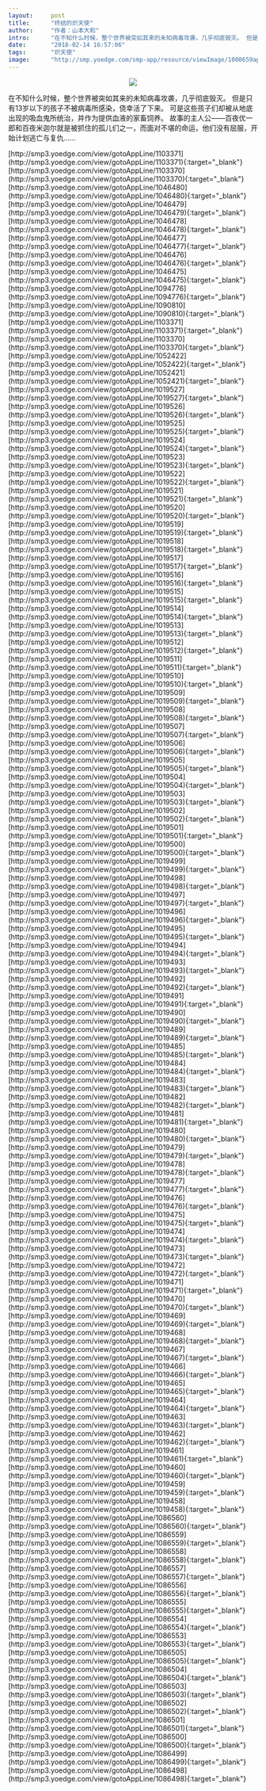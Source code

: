 ```yaml
---
layout:     post
title:      "终结的炽天使"
author:     "作者：山本大和"
intro:      "在不知什么时候，整个世界被突如其来的未知病毒攻袭，几乎彻底毁灭。 但是只有13岁以下的孩子不被病毒所感染，侥幸活了下来。 可是这些孩子们却被从地底出现的吸血鬼所统治，并作为提供血液的家畜饲养。 故事的主人公——百夜优一郎和百夜米迦尔就是被抓住的孤儿们之一，而面对不堪的命运，他们没有屈服，开始计划逃亡与复仇……"
date:       "2018-02-14 16:57:06"
tags:       "炽天使"
image:      "http://smp.yoedge.com/smp-app/resource/viewImage/1000659appline.png"
---
```

<div style="text-align: center">
<p><img src="http://smp.yoedge.com/smp-app/resource/viewImage/1000659appline.png"/></p>
</div>
<p class="post-meta">
<span>在不知什么时候，整个世界被突如其来的未知病毒攻袭，几乎彻底毁灭。 但是只有13岁以下的孩子不被病毒所感染，侥幸活了下来。 可是这些孩子们却被从地底出现的吸血鬼所统治，并作为提供血液的家畜饲养。 故事的主人公——百夜优一郎和百夜米迦尔就是被抓住的孤儿们之一，而面对不堪的命运，他们没有屈服，开始计划逃亡与复仇……</span>
</p>
[http://smp3.yoedge.com/view/gotoAppLine/1103371](http://smp3.yoedge.com/view/gotoAppLine/1103371){:target="_blank"}
[http://smp3.yoedge.com/view/gotoAppLine/1103370](http://smp3.yoedge.com/view/gotoAppLine/1103370){:target="_blank"}
[http://smp3.yoedge.com/view/gotoAppLine/1046480](http://smp3.yoedge.com/view/gotoAppLine/1046480){:target="_blank"}
[http://smp3.yoedge.com/view/gotoAppLine/1046479](http://smp3.yoedge.com/view/gotoAppLine/1046479){:target="_blank"}
[http://smp3.yoedge.com/view/gotoAppLine/1046478](http://smp3.yoedge.com/view/gotoAppLine/1046478){:target="_blank"}
[http://smp3.yoedge.com/view/gotoAppLine/1046477](http://smp3.yoedge.com/view/gotoAppLine/1046477){:target="_blank"}
[http://smp3.yoedge.com/view/gotoAppLine/1046476](http://smp3.yoedge.com/view/gotoAppLine/1046476){:target="_blank"}
[http://smp3.yoedge.com/view/gotoAppLine/1046475](http://smp3.yoedge.com/view/gotoAppLine/1046475){:target="_blank"}
[http://smp3.yoedge.com/view/gotoAppLine/1094776](http://smp3.yoedge.com/view/gotoAppLine/1094776){:target="_blank"}
[http://smp3.yoedge.com/view/gotoAppLine/1090810](http://smp3.yoedge.com/view/gotoAppLine/1090810){:target="_blank"}
[http://smp3.yoedge.com/view/gotoAppLine/1103371](http://smp3.yoedge.com/view/gotoAppLine/1103371){:target="_blank"}
[http://smp3.yoedge.com/view/gotoAppLine/1103370](http://smp3.yoedge.com/view/gotoAppLine/1103370){:target="_blank"}
[http://smp3.yoedge.com/view/gotoAppLine/1052422](http://smp3.yoedge.com/view/gotoAppLine/1052422){:target="_blank"}
[http://smp3.yoedge.com/view/gotoAppLine/1052421](http://smp3.yoedge.com/view/gotoAppLine/1052421){:target="_blank"}
[http://smp3.yoedge.com/view/gotoAppLine/1019527](http://smp3.yoedge.com/view/gotoAppLine/1019527){:target="_blank"}
[http://smp3.yoedge.com/view/gotoAppLine/1019526](http://smp3.yoedge.com/view/gotoAppLine/1019526){:target="_blank"}
[http://smp3.yoedge.com/view/gotoAppLine/1019525](http://smp3.yoedge.com/view/gotoAppLine/1019525){:target="_blank"}
[http://smp3.yoedge.com/view/gotoAppLine/1019524](http://smp3.yoedge.com/view/gotoAppLine/1019524){:target="_blank"}
[http://smp3.yoedge.com/view/gotoAppLine/1019523](http://smp3.yoedge.com/view/gotoAppLine/1019523){:target="_blank"}
[http://smp3.yoedge.com/view/gotoAppLine/1019522](http://smp3.yoedge.com/view/gotoAppLine/1019522){:target="_blank"}
[http://smp3.yoedge.com/view/gotoAppLine/1019521](http://smp3.yoedge.com/view/gotoAppLine/1019521){:target="_blank"}
[http://smp3.yoedge.com/view/gotoAppLine/1019520](http://smp3.yoedge.com/view/gotoAppLine/1019520){:target="_blank"}
[http://smp3.yoedge.com/view/gotoAppLine/1019519](http://smp3.yoedge.com/view/gotoAppLine/1019519){:target="_blank"}
[http://smp3.yoedge.com/view/gotoAppLine/1019518](http://smp3.yoedge.com/view/gotoAppLine/1019518){:target="_blank"}
[http://smp3.yoedge.com/view/gotoAppLine/1019517](http://smp3.yoedge.com/view/gotoAppLine/1019517){:target="_blank"}
[http://smp3.yoedge.com/view/gotoAppLine/1019516](http://smp3.yoedge.com/view/gotoAppLine/1019516){:target="_blank"}
[http://smp3.yoedge.com/view/gotoAppLine/1019515](http://smp3.yoedge.com/view/gotoAppLine/1019515){:target="_blank"}
[http://smp3.yoedge.com/view/gotoAppLine/1019514](http://smp3.yoedge.com/view/gotoAppLine/1019514){:target="_blank"}
[http://smp3.yoedge.com/view/gotoAppLine/1019513](http://smp3.yoedge.com/view/gotoAppLine/1019513){:target="_blank"}
[http://smp3.yoedge.com/view/gotoAppLine/1019512](http://smp3.yoedge.com/view/gotoAppLine/1019512){:target="_blank"}
[http://smp3.yoedge.com/view/gotoAppLine/1019511](http://smp3.yoedge.com/view/gotoAppLine/1019511){:target="_blank"}
[http://smp3.yoedge.com/view/gotoAppLine/1019510](http://smp3.yoedge.com/view/gotoAppLine/1019510){:target="_blank"}
[http://smp3.yoedge.com/view/gotoAppLine/1019509](http://smp3.yoedge.com/view/gotoAppLine/1019509){:target="_blank"}
[http://smp3.yoedge.com/view/gotoAppLine/1019508](http://smp3.yoedge.com/view/gotoAppLine/1019508){:target="_blank"}
[http://smp3.yoedge.com/view/gotoAppLine/1019507](http://smp3.yoedge.com/view/gotoAppLine/1019507){:target="_blank"}
[http://smp3.yoedge.com/view/gotoAppLine/1019506](http://smp3.yoedge.com/view/gotoAppLine/1019506){:target="_blank"}
[http://smp3.yoedge.com/view/gotoAppLine/1019505](http://smp3.yoedge.com/view/gotoAppLine/1019505){:target="_blank"}
[http://smp3.yoedge.com/view/gotoAppLine/1019504](http://smp3.yoedge.com/view/gotoAppLine/1019504){:target="_blank"}
[http://smp3.yoedge.com/view/gotoAppLine/1019503](http://smp3.yoedge.com/view/gotoAppLine/1019503){:target="_blank"}
[http://smp3.yoedge.com/view/gotoAppLine/1019502](http://smp3.yoedge.com/view/gotoAppLine/1019502){:target="_blank"}
[http://smp3.yoedge.com/view/gotoAppLine/1019501](http://smp3.yoedge.com/view/gotoAppLine/1019501){:target="_blank"}
[http://smp3.yoedge.com/view/gotoAppLine/1019500](http://smp3.yoedge.com/view/gotoAppLine/1019500){:target="_blank"}
[http://smp3.yoedge.com/view/gotoAppLine/1019499](http://smp3.yoedge.com/view/gotoAppLine/1019499){:target="_blank"}
[http://smp3.yoedge.com/view/gotoAppLine/1019498](http://smp3.yoedge.com/view/gotoAppLine/1019498){:target="_blank"}
[http://smp3.yoedge.com/view/gotoAppLine/1019497](http://smp3.yoedge.com/view/gotoAppLine/1019497){:target="_blank"}
[http://smp3.yoedge.com/view/gotoAppLine/1019496](http://smp3.yoedge.com/view/gotoAppLine/1019496){:target="_blank"}
[http://smp3.yoedge.com/view/gotoAppLine/1019495](http://smp3.yoedge.com/view/gotoAppLine/1019495){:target="_blank"}
[http://smp3.yoedge.com/view/gotoAppLine/1019494](http://smp3.yoedge.com/view/gotoAppLine/1019494){:target="_blank"}
[http://smp3.yoedge.com/view/gotoAppLine/1019493](http://smp3.yoedge.com/view/gotoAppLine/1019493){:target="_blank"}
[http://smp3.yoedge.com/view/gotoAppLine/1019492](http://smp3.yoedge.com/view/gotoAppLine/1019492){:target="_blank"}
[http://smp3.yoedge.com/view/gotoAppLine/1019491](http://smp3.yoedge.com/view/gotoAppLine/1019491){:target="_blank"}
[http://smp3.yoedge.com/view/gotoAppLine/1019490](http://smp3.yoedge.com/view/gotoAppLine/1019490){:target="_blank"}
[http://smp3.yoedge.com/view/gotoAppLine/1019489](http://smp3.yoedge.com/view/gotoAppLine/1019489){:target="_blank"}
[http://smp3.yoedge.com/view/gotoAppLine/1019485](http://smp3.yoedge.com/view/gotoAppLine/1019485){:target="_blank"}
[http://smp3.yoedge.com/view/gotoAppLine/1019484](http://smp3.yoedge.com/view/gotoAppLine/1019484){:target="_blank"}
[http://smp3.yoedge.com/view/gotoAppLine/1019483](http://smp3.yoedge.com/view/gotoAppLine/1019483){:target="_blank"}
[http://smp3.yoedge.com/view/gotoAppLine/1019482](http://smp3.yoedge.com/view/gotoAppLine/1019482){:target="_blank"}
[http://smp3.yoedge.com/view/gotoAppLine/1019481](http://smp3.yoedge.com/view/gotoAppLine/1019481){:target="_blank"}
[http://smp3.yoedge.com/view/gotoAppLine/1019480](http://smp3.yoedge.com/view/gotoAppLine/1019480){:target="_blank"}
[http://smp3.yoedge.com/view/gotoAppLine/1019479](http://smp3.yoedge.com/view/gotoAppLine/1019479){:target="_blank"}
[http://smp3.yoedge.com/view/gotoAppLine/1019478](http://smp3.yoedge.com/view/gotoAppLine/1019478){:target="_blank"}
[http://smp3.yoedge.com/view/gotoAppLine/1019477](http://smp3.yoedge.com/view/gotoAppLine/1019477){:target="_blank"}
[http://smp3.yoedge.com/view/gotoAppLine/1019476](http://smp3.yoedge.com/view/gotoAppLine/1019476){:target="_blank"}
[http://smp3.yoedge.com/view/gotoAppLine/1019475](http://smp3.yoedge.com/view/gotoAppLine/1019475){:target="_blank"}
[http://smp3.yoedge.com/view/gotoAppLine/1019474](http://smp3.yoedge.com/view/gotoAppLine/1019474){:target="_blank"}
[http://smp3.yoedge.com/view/gotoAppLine/1019473](http://smp3.yoedge.com/view/gotoAppLine/1019473){:target="_blank"}
[http://smp3.yoedge.com/view/gotoAppLine/1019472](http://smp3.yoedge.com/view/gotoAppLine/1019472){:target="_blank"}
[http://smp3.yoedge.com/view/gotoAppLine/1019471](http://smp3.yoedge.com/view/gotoAppLine/1019471){:target="_blank"}
[http://smp3.yoedge.com/view/gotoAppLine/1019470](http://smp3.yoedge.com/view/gotoAppLine/1019470){:target="_blank"}
[http://smp3.yoedge.com/view/gotoAppLine/1019469](http://smp3.yoedge.com/view/gotoAppLine/1019469){:target="_blank"}
[http://smp3.yoedge.com/view/gotoAppLine/1019468](http://smp3.yoedge.com/view/gotoAppLine/1019468){:target="_blank"}
[http://smp3.yoedge.com/view/gotoAppLine/1019467](http://smp3.yoedge.com/view/gotoAppLine/1019467){:target="_blank"}
[http://smp3.yoedge.com/view/gotoAppLine/1019466](http://smp3.yoedge.com/view/gotoAppLine/1019466){:target="_blank"}
[http://smp3.yoedge.com/view/gotoAppLine/1019465](http://smp3.yoedge.com/view/gotoAppLine/1019465){:target="_blank"}
[http://smp3.yoedge.com/view/gotoAppLine/1019464](http://smp3.yoedge.com/view/gotoAppLine/1019464){:target="_blank"}
[http://smp3.yoedge.com/view/gotoAppLine/1019463](http://smp3.yoedge.com/view/gotoAppLine/1019463){:target="_blank"}
[http://smp3.yoedge.com/view/gotoAppLine/1019462](http://smp3.yoedge.com/view/gotoAppLine/1019462){:target="_blank"}
[http://smp3.yoedge.com/view/gotoAppLine/1019461](http://smp3.yoedge.com/view/gotoAppLine/1019461){:target="_blank"}
[http://smp3.yoedge.com/view/gotoAppLine/1019460](http://smp3.yoedge.com/view/gotoAppLine/1019460){:target="_blank"}
[http://smp3.yoedge.com/view/gotoAppLine/1019459](http://smp3.yoedge.com/view/gotoAppLine/1019459){:target="_blank"}
[http://smp3.yoedge.com/view/gotoAppLine/1019458](http://smp3.yoedge.com/view/gotoAppLine/1019458){:target="_blank"}
[http://smp3.yoedge.com/view/gotoAppLine/1086560](http://smp3.yoedge.com/view/gotoAppLine/1086560){:target="_blank"}
[http://smp3.yoedge.com/view/gotoAppLine/1086559](http://smp3.yoedge.com/view/gotoAppLine/1086559){:target="_blank"}
[http://smp3.yoedge.com/view/gotoAppLine/1086558](http://smp3.yoedge.com/view/gotoAppLine/1086558){:target="_blank"}
[http://smp3.yoedge.com/view/gotoAppLine/1086557](http://smp3.yoedge.com/view/gotoAppLine/1086557){:target="_blank"}
[http://smp3.yoedge.com/view/gotoAppLine/1086556](http://smp3.yoedge.com/view/gotoAppLine/1086556){:target="_blank"}
[http://smp3.yoedge.com/view/gotoAppLine/1086555](http://smp3.yoedge.com/view/gotoAppLine/1086555){:target="_blank"}
[http://smp3.yoedge.com/view/gotoAppLine/1086554](http://smp3.yoedge.com/view/gotoAppLine/1086554){:target="_blank"}
[http://smp3.yoedge.com/view/gotoAppLine/1086553](http://smp3.yoedge.com/view/gotoAppLine/1086553){:target="_blank"}
[http://smp3.yoedge.com/view/gotoAppLine/1086505](http://smp3.yoedge.com/view/gotoAppLine/1086505){:target="_blank"}
[http://smp3.yoedge.com/view/gotoAppLine/1086504](http://smp3.yoedge.com/view/gotoAppLine/1086504){:target="_blank"}
[http://smp3.yoedge.com/view/gotoAppLine/1086503](http://smp3.yoedge.com/view/gotoAppLine/1086503){:target="_blank"}
[http://smp3.yoedge.com/view/gotoAppLine/1086502](http://smp3.yoedge.com/view/gotoAppLine/1086502){:target="_blank"}
[http://smp3.yoedge.com/view/gotoAppLine/1086501](http://smp3.yoedge.com/view/gotoAppLine/1086501){:target="_blank"}
[http://smp3.yoedge.com/view/gotoAppLine/1086500](http://smp3.yoedge.com/view/gotoAppLine/1086500){:target="_blank"}
[http://smp3.yoedge.com/view/gotoAppLine/1086499](http://smp3.yoedge.com/view/gotoAppLine/1086499){:target="_blank"}
[http://smp3.yoedge.com/view/gotoAppLine/1086498](http://smp3.yoedge.com/view/gotoAppLine/1086498){:target="_blank"}


